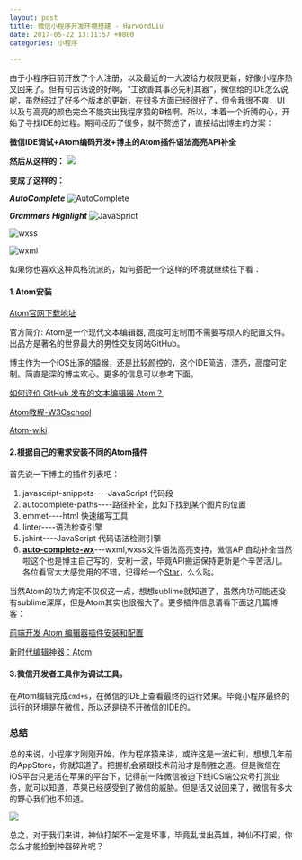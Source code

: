 ```yaml
---
layout: post
title: 微信小程序开发环境搭建 - HarwordLiu
date: 2017-05-22 13:11:57 +0800
categories: 小程序
   
---
```


由于小程序目前开放了个人注册，以及最近的一大波给力权限更新，好像小程序热又回来了。但有句古话说的好啊，“工欲善其事必先利其器”，微信给的IDE怎么说呢，虽然经过了好多个版本的更新，在很多方面已经很好了，但令我很不爽，UI以及与高亮的颜色完全不能突出我程序猿的B格啊。所以，本着一个折腾的心，开始了寻找IDE的过程。期间经历了很多，就不赘述了，直接给出博主的方案：

**微信IDE调试+Atom编码开发+博主的Atom插件语法高亮API补全**

**然后从这样的：**
![](https://raw.githubusercontent.com/HarwordLiu/README_Images/master/blog/auto-wx/5.png)

**变成了这样的：**

***AutoComplete***
![AutoComplete](https://raw.githubusercontent.com/HarwordLiu/README_Images/master/blog/auto-wx/1.gif)

***Grammars Highlight***
![JavaSprict](https://raw.githubusercontent.com/HarwordLiu/README_Images/master/blog/auto-wx/2.png)

![wxss](https://raw.githubusercontent.com/HarwordLiu/README_Images/master/blog/auto-wx/3.png)

![wxml](https://raw.githubusercontent.com/HarwordLiu/README_Images/master/blog/auto-wx/4.png)

如果你也喜欢这种风格流派的，如何搭配一个这样的环境就继续往下看：

#### 1.Atom安装
[Atom官网下载地址](https://atom.io/)

官方简介: Atom是一个现代文本编辑器, 高度可定制而不需要写烦人的配置文件。
出品方是著名的世界最大的男性交友网站GitHub。

博主作为一个iOS出家的猿猴，还是比较颜控的，这个IDE简洁，漂亮，高度可定制。简直是深的博主欢心。更多的信息可以参考下面。

[如何评价 GitHub 发布的文本编辑器 Atom？](https://www.zhihu.com/question/22867204)

[Atom教程-W3Cschool](https://www.w3cschool.cn/atom/)

[Atom-wiki](https://zh.wikipedia.org/wiki/Atom_(%E6%96%87%E5%AD%97%E7%B7%A8%E8%BC%AF%E5%99%A8))

#### 2.根据自己的需求安装不同的Atom插件

首先说一下博主的插件列表吧：

1. javascript-snippets----JavaScript 代码段
2. autocomplete-paths----路径补全，比如下找到某个图片的位置
3. emmet----html 快速编写工具
4. linter----语法检查引擎
5. jshint----JavaScript 代码语法检测引擎
6. **[auto-complete-wx](https://github.com/HarwordLiu/autoComplete-wx)**---wxml,wxss文件语法高亮支持，微信API自动补全当然啦这个也是博主自己写的，安利一波，毕竟API搬运保持更新是个辛苦活儿。各位看官大大感觉用的不错，记得给一个[Star](https://github.com/HarwordLiu/autoComplete-wx)，么么哒。

当然Atom的功力肯定不仅仅这一点，想想sublime就知道了，虽然内功可能还没有sublime深厚，但是Atom其实也很强大了。更多插件信息请看下面这几篇博客：

[前端开发 Atom 编辑器插件安装和配置 ](https://github.com/zhiqiang21/MyToolsConfig/issues/1)

[新时代编辑神器：Atom](https://segmentfault.com/a/1190000004992970)

#### 3.微信开发者工具作为调试工具。

在Atom编辑完成`cmd+s`，在微信的IDE上查看最终的运行效果。毕竟小程序最终的运行的环境是在微信，所以还是绕不开微信的IDE的。

### 总结

总的来说，小程序才刚刚开始，作为程序猿来讲，或许这是一波红利，想想几年前的AppStore，你就知道了。把握机会紧跟技术前沿才是制胜之道。但是微信在iOS平台只是活在苹果的平台下，记得前一阵微信被迫下线iOS端公众号打赏业务，就可以知道，苹果已经感受到了微信的威胁。但是话又说回来了，微信有多大的野心我们也不知道。

![](https://raw.githubusercontent.com/HarwordLiu/README_Images/master/blog/auto-wx/6.png)

总之，对于我们来讲，神仙打架不一定是坏事，毕竟乱世出英雄，神仙不打架，你怎么才能捡到神器碎片呢？